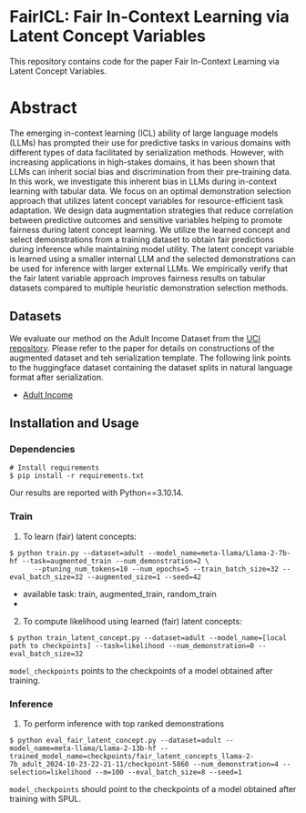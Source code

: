 # FairICL: Fair In-Context Learning via Latent Concept Variables
This repository contains code for the paper Fair In-Context Learning via Latent Concept Variables.

 # Abstract
The emerging in-context learning (ICL) ability of large language models (LLMs) has prompted their use for predictive tasks in various domains with different types of data facilitated by serialization methods. However, with increasing applications in high-stakes domains, it has been shown that LLMs can inherit social bias and discrimination from their pre-training data. In this work, we investigate this inherent bias in LLMs during in-context learning with tabular data. We focus on an optimal demonstration selection approach that utilizes latent concept variables for resource-efficient task adaptation. We design data augmentation strategies that reduce correlation between predictive outcomes and sensitive variables helping to promote fairness during latent concept learning. We utilize the learned concept and select demonstrations from a training dataset to obtain fair predictions during inference while maintaining model utility. The latent concept variable is learned using a smaller internal LLM and the selected demonstrations can be used for inference with larger external LLMs. We empirically verify that the fair latent variable approach improves fairness results on tabular datasets compared to multiple heuristic demonstration selection methods.

## Datasets
We evaluate our method on the Adult Income Dataset from the [UCI repository](https://archive.ics.uci.edu/dataset/2/adult). Please refer to the paper for details on constructions of the augmented dataset and teh serialization template. The following link points to the huggingface dataset containing the dataset splits in natural language format after serialization.
- [Adult Income](https://huggingface.co/datasets/karuna-bhaila/processed_adult)

## Installation and Usage
### Dependencies
```
# Install requirements
$ pip install -r requirements.txt
```
Our results are reported with Python==3.10.14. 

### Train
1. To learn (fair) latent concepts:
```
$ python train.py --dataset=adult --model_name=meta-llama/Llama-2-7b-hf --task=augmented_train --num_demonstration=2 \
      --ptuning_num_tokens=10 --num_epochs=5 --train_batch_size=32 --eval_batch_size=32 --augmented_size=1 --seed=42
```
- available task: train, augmented_train, random_train
- 
2. To compute likelihood using learned (fair) latent concepts:
```
$ python train_latent_concept.py --dataset=adult --model_name=[local path to checkpoints] --task=likelihood --num_demonstration=0 --eval_batch_size=32
```
`model_checkpoints` points to the checkpoints of a model obtained after training.

### Inference
1. To perform inference with top ranked demonstrations
```
$ python eval_fair_latent_concept.py --dataset=adult --model_name=meta-llama/Llama-2-13b-hf --trained_model_name=checkpoints/fair_latent_concepts_llama-2-7b_adult_2024-10-23-22-21-11/checkpoint-5860 --num_demonstration=4 --selection=likelihood --m=100 --eval_batch_size=8 --seed=1
```
`model_checkpoints` should point to the checkpoints of a model obtained after training with SPUL.
